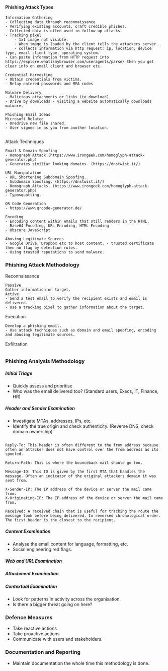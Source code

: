 #### Phishing Attack Types

```
Information Gathering
- Collecting data through reconnaissance
- Verifying existing accounts, craft credible phishes.
- Collected data is often used in follow up attacks.
- Tracking pixel 
	- 1x1 image not visible. 
	- When image is loaded by the client tells the attackers server.
	- collects information via http request: ip, location, device type, email client type, operating system.
- Can paste information from HTTP request into https://explore.whatismybrowser.com/useragents/parse/ then you get clear info on email client and browser etc.

Credential Harvesting
- Obtain credentials from victims.
- Relay entered passwords and MFA codes 

Malware Delivery
- Malicious attachments or links (to download).
- Drive by downloads - visiting a website automatically downloads malware.

Phishing Email Ideas
Microsoft Related
- Onedrive new file shared.
- User signed in as you from another location.


```

Attack Techniques
```
Email & Domain Spoofing
- Homograph Attack (https://www.irongeek.com/homoglyph-attack-generator.php)
- Generates similiar looking domains. (https://dnstwist.it/)

URL Manipulation
- URL Shortening Subdomain Spoofing.
- Subdomain Spoofing. (https://dnstwist.it/)
- Homograph Attacks. (https://www.irongeek.com/homoglyph-attack-generator.php)
- Typosquatting.

QR Code Generation
- https://www.qrcode-generator.de/

Encoding
- Encoding content within emails that still renders in the HTML.
- Base64 Encoding, URL Encoding, HTML Encoding 
- Obscure JavaScript

Abusing Legitimate Sources
- Google Drive, Dropbox etc to host content. - trusted certificate then no flag by detection rules.
- Using trusted reputations to send malware.

```

### Phishing Attack Methodology
Reconnaissance 
```
Passive
Gather information on target.
Active
- Send a test email to verify the recipient exists and email is delivered.
- Use a tracking pixel to gather information about the target.
```

Execution
```
Develop a phishing email.
- Use attack techniques such as domain and email spoofing, encoding and abusing legitimate sources.

```

Exfiltration
```

```

### Phishing Analysis Methodology
##### Initial Triage
- Quickly assess and prioritise 
- Who was the email delivered too? (Standard users, Execs, IT, Finance, HR)
##### Header and Sender Examination
- Investigate MTAs, addresses, IPs, etc.
- Identify the true origin and check authenticity. (Reverse DNS, check domain ownership)

```

Reply-To: This header is often different to the from address because often an attacker does not have control over the from address as its spoofed.

Return-Path: This is where the bounceback mail should go too.

Message-ID: This ID is given by the first MTA that handles the message. Often an indicator of the original attackers domain it was sent from.

X-Sender-IP: The IP address of the device or server the mail came from.
X-Originating-IP: The IP address of the device or server the mail came from.

Received: A received chain that is useful for tracking the route the message took before being delivered. In reversed chronological order. The first header is the closest to the recipient.

```
##### Content Examination
- Analyse the email content for language, formatting, etc.
- Social engineering red flags.
##### Web and URL Examination
##### Attachment Examination

##### Contextual Examination
- Look for patterns in activity across the organisation.
- Is there a bigger threat going on here?

### Defence Measures
- Take reactive actions
- Take proactive actions
- Communicate with users and stakeholders.

### Documentation and Reporting
- Maintain documentation the whole time this methodology is done.
